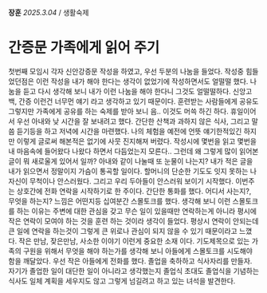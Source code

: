 **장훈** _2025.3.04_ / 생활숙제  
# 간증문 가족에게 읽어 주기

첫번째 모임시 각자 신안강증문 작성을 하였고, 우선 두분의 나눔을 들었다. 작성중 힘들었던점은 이런 작성을 내가 해야 한다는 생각이 없었기에 작성하면서도 얼떨떨 했다. 나눔을 듣고 다시 생각해 보니 내가 이런 나눔을 해야 한다니 그것도 얼떨떨하다. 신앙고백, 간증 이런건 너무먼 얘기 라고 생각하고 있기 때문이다. 훈련받는 사람들에게 공유도 그렇지만 가족에게 공유를 하는 숙제를 받아 보니 음.. 이것도 머쓱 하긴 하다. 휴일이어서 우선 아내와 낮 시간을 잘 보내려고 했다. 간단한 산책과 과하지 않은 식사, 그리고 말씀 듣기등을 하고 저녁에 시간을 마련했다. 나의 체험을 예전에 언뜻 얘기한적있긴 하지만 이렇게 글로써 해본적은 없기에 사뭇 진지해져 버렸다. 작성시에 몇번을 읽고 몇번을 내 마음속에 들어왔다 나왔다 하면서 다듬었는지 모른다.. 그런데 왜 그렇게 많이 읽어본글이 뭐 새로울게 있어서 일까? 아내와 같이 나눌때 또 눈물이 나는지?  내가 적은 글을 내가 읽으면서 정말이지 가슴이 통곡할 일이다. 할머니의 단순한 기도도 잇지 못하는 나 자신이 무척이나 안스러웠다. 그리고 우리 두아들이 안스러워 보이기 시작했다. 이번주는 상호간에 전화 연락을 시작하기로 한 주이다. 간단한 통화를 했다. 어디서 사는지?, 무엇을 하는지? 느낌은 어떤지등 십여분간 스몰토크를 했다. 생각해 보니 이런 스몰토크를 하는 이유는 주변에 대한 관심을 갖고 무슨 일이 있을때만 연락하는게 아니라 평시에 작은 연락이 모여야 하는 것을 훈련 하는 것이라 생각이 들었다. 평상시 연락이 안되는데 큰 일에 연락을 하는것이 그렇게 큰 위로나 관심이 되지 않을 수 있기 때문이라고 느꼈다. 작은 만남, 잦은만남, 사소한 이야기 이런게 중요한 소재 이다. 기도제목으로 있는 가족의 구원을 위해서 무엇을 해야 하는가를 생각해 보니 아들에게 스몰토크를 시도해야 함을 깨달았다. 우선 작은 아들에게 전화를 했다. 졸업을 축하하고 식사자리를 만들자. 자기가 졸업한 일이 대단한 일이 아니라고 생각했는지 졸업식 초대도 졸업식을 기념하는 식사도 일체 계획을 세우지도 않고 그렇게 넘길려고 하고 있는 녀석을 발견한다. 